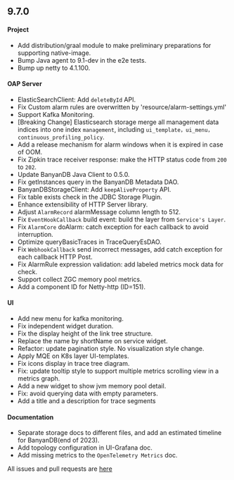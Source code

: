 ## 9.7.0

#### Project

* Add distribution/graal module to make preliminary preparations for supporting native-image.
* Bump Java agent to 9.1-dev in the e2e tests.
* Bump up netty to 4.1.100.

#### OAP Server

* ElasticSearchClient: Add `deleteById` API.
* Fix Custom alarm rules are overwritten by 'resource/alarm-settings.yml'
* Support Kafka Monitoring.
* [Breaking Change] Elasticsearch storage merge all management data indices into one index `management`, 
  including `ui_template，ui_menu，continuous_profiling_policy`.
* Add a release mechanism for alarm windows when it is expired in case of OOM.
* Fix Zipkin trace receiver response: make the HTTP status code from `200` to `202`.
* Update BanyanDB Java Client to 0.5.0.
* Fix getInstances query in the BanyanDB Metadata DAO.
* BanyanDBStorageClient: Add `keepAliveProperty` API.
* Fix table exists check in the JDBC Storage Plugin.
* Enhance extensibility of HTTP Server library.
* Adjust `AlarmRecord` alarmMessage column length to 512.
* Fix `EventHookCallback` build event: build the layer from `Service's Layer`.
* Fix `AlarmCore` doAlarm: catch exception for each callback to avoid interruption.
* Optimize queryBasicTraces in TraceQueryEsDAO.
* Fix `WebhookCallback` send incorrect messages, add catch exception for each callback HTTP Post.
* Fix AlarmRule expression validation: add labeled metrics mock data for check.
* Support collect ZGC memory pool metrics.
* Add a component ID for Netty-http (ID=151).

#### UI

* Add new menu for kafka monitoring.
* Fix independent widget duration.
* Fix the display height of the link tree structure.
* Replace the name by shortName on service widget.
* Refactor: update pagination style. No visualization style change.
* Apply MQE on K8s layer UI-templates.
* Fix icons display in trace tree diagram.
* Fix: update tooltip style to support multiple metrics scrolling view in a metrics graph.
* Add a new widget to show jvm memory pool detail.
* Fix: avoid querying data with empty parameters.
* Add a title and a description for trace segments

#### Documentation

* Separate storage docs to different files, and add an estimated timeline for BanyanDB(end of 2023). 
* Add topology configuration in UI-Grafana doc.
* Add missing metrics to the `OpenTelemetry Metrics` doc.

All issues and pull requests are [here](https://github.com/apache/skywalking/milestone/193?closed=1)
